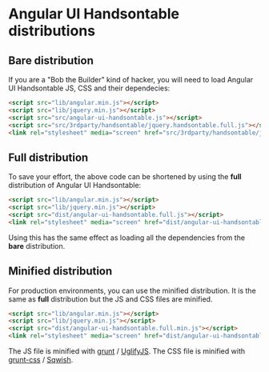 # Angular UI Handsontable distributions

## Bare distribution

If you are a "Bob the Builder" kind of hacker, you will need to load Angular UI Handsontable JS, CSS and their dependecies:

```html
<script src="lib/angular.min.js"></script>
<script src="lib/jquery.min.js"></script>
<script src="src/angular-ui-handsontable.js"></script>
<script src="src/3rdparty/handsontable/jquery.handsontable.full.js"></script>
<link rel="stylesheet" media="screen" href="src/3rdparty/handsontable/jquery.handsontable.full.css">
```

## Full distribution

To save your effort, the above code can be shortened by using the **full** distribution of Angular UI Handsontable:

```html
<script src="lib/angular.min.js"></script>
<script src="lib/jquery.min.js"></script>
<script src="dist/angular-ui-handsontable.full.js"></script>
<link rel="stylesheet" media="screen" href="dist/angular-ui-handsontable.full.css">
```

Using this has the same effect as loading all the dependencies from the **bare** distribution.

## Minified distribution

For production environments, you can use the minified distribution.
It is the same as **full** distribution but the JS and CSS files are minified.

```html
<script src="lib/angular.min.js"></script>
<script src="lib/jquery.min.js"></script>
<script src="dist/angular-ui-handsontable.full.min.js"></script>
<link rel="stylesheet" media="screen" href="dist/angular-ui-handsontable.full.min.css">
```

The JS file is minified with [grunt](https://github.com/gruntjs/grunt) / [UglifyJS](https://github.com/mishoo/UglifyJS).
The CSS file is minified with [grunt-css](https://github.com/jzaefferer/grunt-css) / [Sqwish](https://github.com/ded/sqwish).